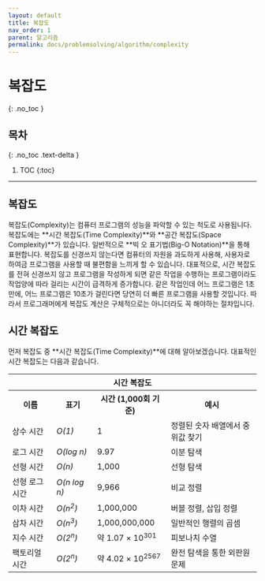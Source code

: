 ```yaml
---
layout: default
title: 복잡도
nav_order: 1
parent: 알고리즘
permalink: docs/problemsolving/algorithm/complexity
---
```


# 복잡도   
{: .no_toc }

## 목차
{: .no_toc .text-delta }

1. TOC
{:toc}

---

## 복잡도
복잡도(Complexity)는 컴퓨터 프로그램의 성능을 파악할 수 있는 척도로 사용됩니다. 복잡도에는 **시간 복잡도(Time Complexity)**와 **공간 복잡도(Space Complexity)**가 있습니다. 일반적으로 **빅 오 표기법(Big-O Notation)**을 통해 표현합니다. 복잡도를 신경쓰지 않는다면 컴퓨터의 자원을 과도하게 사용해, 사용자로 하여금 프로그램을 사용할 때 불편함을 느끼게 할 수 있습니다. 대표적으로, 시간 복잡도를 전혀 신경쓰지 않고 프로그램을 작성하게 되면 같은 작업을 수행하는 프로그램이라도 작업양에 따라 걸리는 시간이 급격하게 증가합니다. 같은 작업인데 어느 프로그램은 1초만에, 어느 프로그램은 10초가 걸린다면 당연히 더 빠른 프로그램을 사용할 것입니다. 따라서 프로그래머에게 복잡도 계산은 구체적으로는 아니더라도 꼭 해야하는 절차입니다.

## 시간 복잡도
먼저 복잡도 중 **시간 복잡도(Time Complexity)**에 대해 알아보겠습니다. 대표적인 시간 복잡도는 다음과 같습니다.

<table>
    <tr>
        <th colspan="4">시간 복잡도</th>
    </tr>
    <tr>
        <th>이름</th>
        <th>표기</th>
        <th>시간 (1,000회 기준)</th>
        <th>예시</th>
    </tr>
    <tr>
        <td>상수 시간</td>
        <td><em>O(1)</em></td>
        <td>1</td>
        <td>정렬된 숫자 배열에서 중위값 찾기</td>
    </tr>
    <tr>
        <td>로그 시간</td>
        <td><em>O(log n)</em></td>
        <td>9.97</td>
        <td>이분 탐색</td>
    </tr>
    <tr>
        <td>선형 시간</td>
        <td><em>O(n)</em></td>
        <td>1,000</td>
        <td>선형 탐색</td>
    </tr>
    <tr>
        <td>선형 로그 시간</td>
        <td><em>O(n log n)</em></td>
        <td>9,966</td>
        <td>비교 정렬</td>
    </tr>
    <tr>
        <td>이차 시간</td>
        <td><em>O(n<sup>2</sup>)</em></td>
        <td>1,000,000</td>
        <td>버블 정렬, 삽입 정렬</td>
    </tr>
    <tr>
        <td>삼차 시간</td>
        <td><em>O(n<sup>3</sup>)</em></td>
        <td>1,000,000,000</td>
        <td>일반적인 행렬의 곱셈</td>
    </tr>
    <tr>
        <td>지수 시간</td>
        <td><em>O(2<sup>n</sup>)</em></td>
        <td>약 1.07 × 10<sup>301</sup></td>
        <td>피보나치 수열</td>
    </tr>
    <tr>
        <td>팩토리얼 시간</td>
        <td><em>O(2<sup>n</sup>)</em></td>
        <td>약 4.02 × 10<sup>2567</sup></td>
        <td>완전 탐색을 통한 외판원 문제</td>
    </tr>
</table>